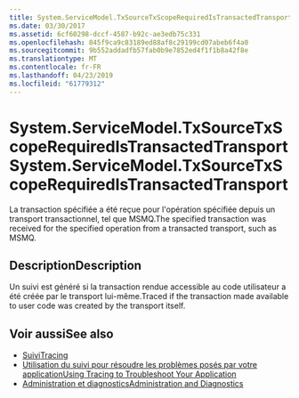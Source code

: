 ```yaml
---
title: System.ServiceModel.TxSourceTxScopeRequiredIsTransactedTransport
ms.date: 03/30/2017
ms.assetid: 6cf60298-dccf-4587-b92c-ae3edb75c331
ms.openlocfilehash: 845f9ca9c83189ed88af8c29199cd07abeb6f4a0
ms.sourcegitcommit: 9b552addadfb57fab0b9e7852ed4f1f1b8a42f8e
ms.translationtype: MT
ms.contentlocale: fr-FR
ms.lasthandoff: 04/23/2019
ms.locfileid: "61779312"
---
```

# <a name="systemservicemodeltxsourcetxscoperequiredistransactedtransport"></a><span data-ttu-id="e2de4-102">System.ServiceModel.TxSourceTxScopeRequiredIsTransactedTransport</span><span class="sxs-lookup"><span data-stu-id="e2de4-102">System.ServiceModel.TxSourceTxScopeRequiredIsTransactedTransport</span></span>
<span data-ttu-id="e2de4-103">La transaction spécifiée a été reçue pour l'opération spécifiée depuis un transport transactionnel, tel que MSMQ.</span><span class="sxs-lookup"><span data-stu-id="e2de4-103">The specified transaction was received for the specified operation from a transacted transport, such as MSMQ.</span></span>  
  
## <a name="description"></a><span data-ttu-id="e2de4-104">Description</span><span class="sxs-lookup"><span data-stu-id="e2de4-104">Description</span></span>  
 <span data-ttu-id="e2de4-105">Un suivi est généré si la transaction rendue accessible au code utilisateur a été créée par le transport lui-même.</span><span class="sxs-lookup"><span data-stu-id="e2de4-105">Traced if the transaction made available to user code was created by the transport itself.</span></span>  
  
## <a name="see-also"></a><span data-ttu-id="e2de4-106">Voir aussi</span><span class="sxs-lookup"><span data-stu-id="e2de4-106">See also</span></span>

- [<span data-ttu-id="e2de4-107">Suivi</span><span class="sxs-lookup"><span data-stu-id="e2de4-107">Tracing</span></span>](../../../../../docs/framework/wcf/diagnostics/tracing/index.md)
- [<span data-ttu-id="e2de4-108">Utilisation du suivi pour résoudre les problèmes posés par votre application</span><span class="sxs-lookup"><span data-stu-id="e2de4-108">Using Tracing to Troubleshoot Your Application</span></span>](../../../../../docs/framework/wcf/diagnostics/tracing/using-tracing-to-troubleshoot-your-application.md)
- [<span data-ttu-id="e2de4-109">Administration et diagnostics</span><span class="sxs-lookup"><span data-stu-id="e2de4-109">Administration and Diagnostics</span></span>](../../../../../docs/framework/wcf/diagnostics/index.md)
